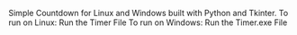 Simple Countdown for Linux and Windows built with Python and Tkinter.
To run on Linux: Run the Timer File
To run on Windows: Run the Timer.exe File
